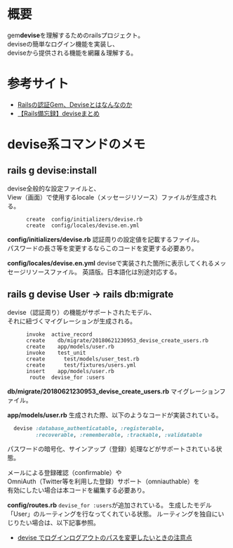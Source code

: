 
# 概要

gem**devise**を理解するためのrailsプロジェクト。  
deviseの簡単なログイン機能を実装し、  
deviseから提供される機能を網羅＆理解する。

# 参考サイト

- [Railsの認証Gem、Deviseとはなんなのか](http://astap.hatenablog.jp/entry/2017/04/16/221349)
- [【Rails備忘録】deviseまとめ](https://qiita.com/ShinyaKato/items/a098a741a142616a753e)

# devise系コマンドのメモ

## rails g devise:install
devise全般的な設定ファイルと、  
View（画面）で使用するlocale（メッセージリソース）ファイルが生成される。  

```bash:コマンド
      create  config/initializers/devise.rb
      create  config/locales/devise.en.yml
```

**config/initializers/devise.rb**
認証周りの設定値を記載するファイル。  
パスワードの長さ等を変更するならこのコードを変更する必要あり。

**config/locales/devise.en.yml**
deviseで実装された箇所に表示してくれるメッセージリソースファイル。
英語版。日本語化は別途対応する。

## rails g devise User → rails db:migrate

devise（認証周り）の機能がサポートされたモデル、  
それに紐づくマイグレーションが生成される。  

```bash:コマンド
      invoke  active_record
      create    db/migrate/20180621230953_devise_create_users.rb
      create    app/models/user.rb
      invoke    test_unit
      create      test/models/user_test.rb
      create      test/fixtures/users.yml
      insert    app/models/user.rb
       route  devise_for :users
```

**db/migrate/20180621230953_devise_create_users.rb**
マイグレーションファイル。

**app/models/user.rb**
生成された際、以下のようなコードが実装されている。
```ruby
  devise :database_authenticatable, :registerable,
         :recoverable, :rememberable, :trackable, :validatable
```
パスワードの暗号化、サインアップ（登録）処理などがサポートされている状態。  

メールによる登録確認（confirmable）や  
OmniAuth（Twitter等を利用した登録）サポート（omniauthable）を  
有効にしたい場合は本コードを編集する必要あり。  

**config/routes.rb**
`devise_for :users`が追加されている。
生成したモデル「User」のルーティングを行なってくれている状態。
ルーティングを独自にいじりたい場合は、以下記事参照。

- [devise でログインログアウトのパスを変更したいときの注意点](https://blog.willnet.in/entry/2013/07/02/230352)
